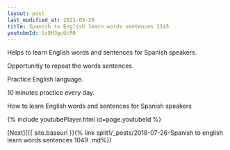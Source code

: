 ```yaml
---
layout: post
last_modified_at: 2021-03-29
title: Spanish to English learn words sentences 1145 
youtubeId: 6z8H3guUcR0
---
```

 
 
Helps to learn English words and sentences for Spanish speakers.

Opportunitiy to repeat the words sentences. 

Practice English language. 
 
10 minutes practice every day. 
 
How to learn English words and sentences for Spanish speakers 
 
{% include youtubePlayer.html id=page.youtubeId %}
 
 
[Next]({{ site.baseurl }}{% link  split1/_posts/2018-07-26-Spanish to english learn words sentences 1049 .md%})
 
